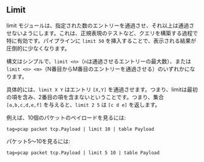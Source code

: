 ## Limit

limit モジュールは、指定された数のエントリーを通過させ、それ以上は通過させないようにします。これは、正規表現のテストなど、クエリを構築する過程で特に有効です。パイプラインに `limit 50` を挿入することで、表示される結果が圧倒的に少なくなります。

構文はシンプルで、`limit <n>`（`n`は通過させるエントリーの最大数）、または`limit <n> <m>`（N番目からM番目のエントリーを通過させる）のいずれかになります。

具体的には、`limit X Y` はエントリ `[X,Y]` を通過させます。つまり、limitは最初の項を含み、2番目の項を含まないということです。つまり、集合 `[a,b,c,d,e,f]` を与えると、`limit 2 5` は `[c d e]` を返します。

例えば、10個のパケットのペイロードを見るには:

```
tag=pcap packet tcp.Payload | limit 10 | table Payload
```

パケット5～10を見るには:

```
tag=pcap packet tcp.Payload | limit 5 10 | table Payload
```

